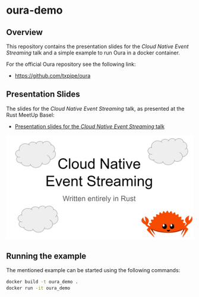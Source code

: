 # oura-demo

## Overview
This repository contains the presentation slides for the *Cloud Native Event Streaming* talk and a simple example to run Oura in a docker container.

For the official Oura repository see the following link:
 - https://github.com/txpipe/oura

## Presentation Slides

The slides for the *Cloud Native Event Streaming* talk, as presented at the Rust MeetUp Basel:

 - [Presentation slides for the *Cloud Native Event Streaming* talk](https://docs.google.com/presentation/d/1zBH7x-Yln9tZ3LyoJEKz9O8kPbdHJmqvunNo44fwALI/edit?usp=sharing)

[![Slides](https://github.com/4TT1L4/oura-demo/blob/main/snapshot.jpg?raw=true "Cloud Native Event Streaming Slides")](https://docs.google.com/presentation/d/1zBH7x-Yln9tZ3LyoJEKz9O8kPbdHJmqvunNo44fwALI/edit?usp=sharing)

## Running the example

The mentioned example can be started using the following commands:

``` sh
docker build -t oura_demo .
docker run -it oura_demo
```
